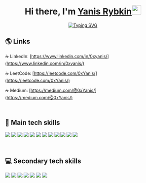 <h1 align="center">Hi there, I'm <a href="https://www.linkedin.com/in/0xyanis/">Yanis Rybkin</a><img src="https://media.giphy.com/media/hvRJCLFzcasrR4ia7z/giphy.gif" width="30px"/></h1>

<p align="center"> 
<a href="https://git.io/typing-svg"><img src="https://readme-typing-svg.herokuapp.com?font=Fira+Code&size=24&pause=2000&color=229BC1&background=FFFFFF00&width=220&height=60&lines=IOS+Developer;+ITMO+University" alt="Typing SVG" /></a>  
</p>

## 🌎 Links

☕ LinkedIn: [https://www.linkedin.com/in/0xyanis/](https://www.linkedin.com/in/0xyanis/)

☕ LeetCode: [https://leetcode.com/0xYanis/](https://leetcode.com/0xYanis/)

☕ Medium: [https://medium.com/@0xYanis/](https://medium.com/@0xYanis/)

<br />

<div style="page-break-after: always;"></div>

## 🚀 Main tech skills

<img src="https://img.shields.io/badge/Swift-FA7343?style=for-the-badge&logo=swift&logoColor=white" /> <img src="https://img.shields.io/badge/-SwiftUI-F7931E?style=for-the-badge&logo"/>
<img src="https://img.shields.io/badge/-UIKit-F4D06F?style=for-the-badge&logo"/>
<img src="https://img.shields.io/badge/-MVP-241113?style=for-the-badge&logo"/>
<img src="https://img.shields.io/badge/-MVC-241623?style=for-the-badge&logo"/>
<img src="https://img.shields.io/badge/-MVVM-204623?style=for-the-badge&logo"/>
<img src="https://img.shields.io/badge/-UserDefaults-21A0A0?style=for-the-badge&logo"/>
<img src="https://img.shields.io/badge/-CoreData-21AIG0?style=for-the-badge&logo"/>
<img src="https://img.shields.io/badge/-Alamofire-LOIU98?style=for-the-badge&logo"/>
<img src="https://img.shields.io/badge/-SnapKit-CMZI56?style=for-the-badge&logo"/>
<img src="https://img.shields.io/badge/-Network-EFD721?style=for-the-badge&logo"/>
<img src="https://img.shields.io/badge/-Sketch-FFF07C?style=for-the-badge&logo"/>

<br />

<div style="page-break-after: always;"></div>

## 💻 Secondary tech skills

<img src="https://img.shields.io/badge/Python-FFD43B?style=for-the-badge&logo=python&logoColor=blue" /> <img src="https://img.shields.io/badge/Pandas-2C2D72?style=for-the-badge&logo=pandas&logoColor=white" />
<img src="https://img.shields.io/badge/scikit_learn-F7931E?style=for-the-badge&logo=scikit-learn&logoColor=white" />
<img src="https://img.shields.io/badge/TensorFlow-FF6F00?style=for-the-badge&logo=TensorFlow&logoColor=white" />
<img src="https://img.shields.io/badge/Keras-FF0000?style=for-the-badge&logo=keras&logoColor=white" />
<img src="https://img.shields.io/badge/Docker-2CA5E0?style=for-the-badge&logo=docker&logoColor=white" />
<img src="https://img.shields.io/badge/kubernetes-326ce5.svg?&style=for-the-badge&logo=kubernetes&logoColor=white" />
